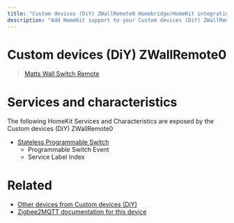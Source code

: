 ```yaml
---
title: "Custom devices (DiY) ZWallRemote0 Homebridge/HomeKit integration"
description: "Add HomeKit support to your Custom devices (DiY) ZWallRemote0, using Homebridge, Zigbee2MQTT and homebridge-z2m."
---
```

<!---
This file has been GENERATED using src/docgen/docgen.ts
DO NOT EDIT THIS FILE MANUALLY!
-->
# Custom devices (DiY) ZWallRemote0
> [Matts Wall Switch Remote](https://github.com/mattlokes/ZWallRemote)


# Services and characteristics
The following HomeKit Services and Characteristics are exposed by
the Custom devices (DiY) ZWallRemote0

* [Stateless Programmable Switch](../../action.md)
  * Programmable Switch Event
  * Service Label Index


# Related
* [Other devices from Custom devices (DiY)](../index.md#custom_devices_diy)
* [Zigbee2MQTT documentation for this device](https://www.zigbee2mqtt.io/devices/ZWallRemote0.html)